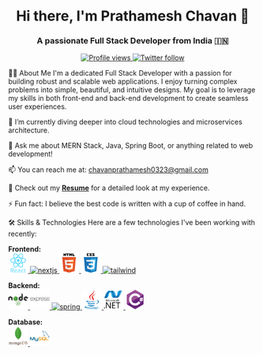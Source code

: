 <h1 align="center">Hi there, I'm Prathamesh Chavan 👋</h1>
<h3 align="center">A passionate Full Stack Developer from India 🇮🇳</h3>

<p align="center">
<a href="https://komarev.com/ghpvc/?username=prathameshchavan23">
<img src="https://komarev.com/ghpvc/?username=prathameshchavan23&label=Profile%20Views&color=0e75b6&style=flat-square" alt="Profile views" />
</a>
<a href="https://twitter.com/pratham2234" target="_blank">
<img src="https://img.shields.io/twitter/follow/pratham2234?logo=twitter&style=for-the-badge" alt="Twitter follow" />
</a>
</p>

👨‍💻 About Me
I'm a dedicated Full Stack Developer with a passion for building robust and scalable web applications. I enjoy turning complex problems into simple, beautiful, and intuitive designs. My goal is to leverage my skills in both front-end and back-end development to create seamless user experiences.

🌱 I’m currently diving deeper into cloud technologies and microservices architecture.

💬 Ask me about MERN Stack, Java, Spring Boot, or anything related to web development!

📫 You can reach me at: chavanprathamesh0323@gmail.com

📄 Check out my [**Resume**]([https://drive.google.com/file/d/1LbX8jlN8aPNt-i7klSKa7ErZE9YMyB-U/view?usp=sharing](https://drive.google.com/file/d/1jzESBjj6R-ffUr_7Hb6TwmuQ8086npgY/view?usp=sharing)) for a detailed look at my experience.

⚡ Fun fact: I believe the best code is written with a cup of coffee in hand.

🛠️ Skills & Technologies
Here are a few technologies I've been working with recently:

<p align="left">
<strong>Frontend:</strong>
<br />
<a href="https://reactjs.org/" target="_blank" rel="noreferrer"> <img src="https://raw.githubusercontent.com/devicons/devicon/master/icons/react/react-original-wordmark.svg" alt="react" width="40" height="40"/> </a>
<a href="https://nextjs.org/" target="_blank" rel="noreferrer"> <img src="https://cdn.worldvectorlogo.com/logos/next-js.svg" alt="nextjs" width="40" height="40"/> </a>
<a href="https://www.w3.org/html/" target="_blank" rel="noreferrer"> <img src="https://raw.githubusercontent.com/devicons/devicon/master/icons/html5/html5-original-wordmark.svg" alt="html5" width="40" height="40"/> </a>
<a href="https://www.w3schools.com/css/" target="_blank" rel="noreferrer"> <img src="https://raw.githubusercontent.com/devicons/devicon/master/icons/css3/css3-original-wordmark.svg" alt="css3" width="40" height="40"/> </a>
<a href="https://tailwindcss.com/" target="_blank" rel="noreferrer"> <img src="https://www.vectorlogo.zone/logos/tailwindcss/tailwindcss-icon.svg" alt="tailwind" width="40" height="40"/> </a>
</p>

<p align="left">
<strong>Backend:</strong>
<br />
<a href="https://nodejs.org" target="_blank" rel="noreferrer"> <img src="https://raw.githubusercontent.com/devicons/devicon/master/icons/nodejs/nodejs-original-wordmark.svg" alt="nodejs" width="40" height="40"/> </a>
<a href="https://expressjs.com" target="_blank" rel="noreferrer"> <img src="https://raw.githubusercontent.com/devicons/devicon/master/icons/express/express-original-wordmark.svg" alt="express" width="40" height="40"/> </a>
<a href="https://spring.io/" target="_blank" rel="noreferrer"> <img src="https://www.vectorlogo.zone/logos/springio/springio-icon.svg" alt="spring" width="40" height="40"/> </a>
<a href="https://www.java.com" target="_blank" rel="noreferrer"> <img src="https://raw.githubusercontent.com/devicons/devicon/master/icons/java/java-original.svg" alt="java" width="40" height="40"/> </a>
<a href="https://dotnet.microsoft.com/" target="_blank" rel="noreferrer"> <img src="https://raw.githubusercontent.com/devicons/devicon/master/icons/dot-net/dot-net-original-wordmark.svg" alt=".net" width="40" height="40"/> </a>
<a href="https://www.cprogramming.com/" target="_blank" rel="noreferrer"> <img src="https://raw.githubusercontent.com/devicons/devicon/master/icons/csharp/csharp-original.svg" alt="csharp" width="40" height="40"/> </a>
</p>

<p align="left">
<strong>Database:</strong>
<br />
<a href="https://www.mongodb.com/" target="_blank" rel="noreferrer"> <img src="https://raw.githubusercontent.com/devicons/devicon/master/icons/mongodb/mongodb-original-wordmark.svg" alt="mongodb" width="40" height="40"/> </a>
<a href="https://www.mysql.com/" target="_blank" rel="noreferrer"> <img src="https://raw.githubusercontent.com/devicons/devicon/master/icons/mysql/mysql-original-wordmark.svg" alt="mysql" width="40" height="40"/> </a>
</p>
